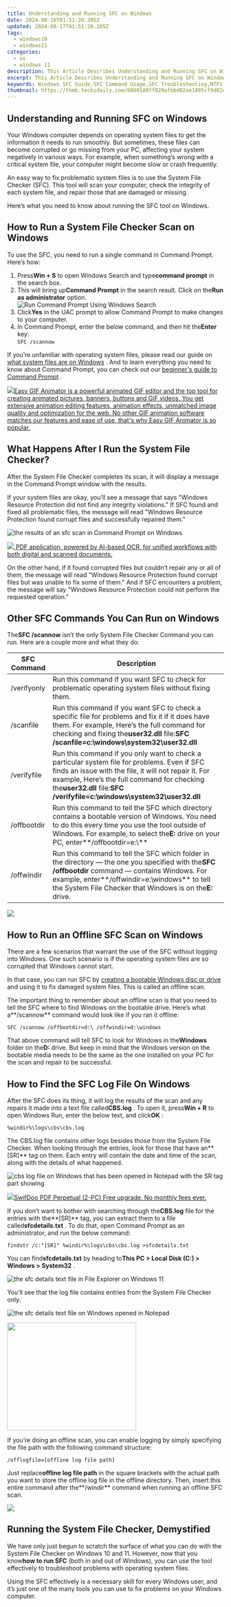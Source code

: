 ```yaml
---
title: Understanding and Running SFC on Windows
date: 2024-08-16T01:51:20.205Z
updated: 2024-08-17T01:51:20.205Z
tags:
  - windows10
  - windows11
categories:
  - os
  - windows 11
description: This Article Describes Understanding and Running SFC on Windows
excerpt: This Article Describes Understanding and Running SFC on Windows
keywords: Windows SFC Guide,SFC Command Usage,SFC Troubleshooting,NTFS Repair Tool,Error Fixing SFC,Windows File Check,System Health SFC
thumbnail: https://thmb.techidaily.com/6060180ff020afbbd02ae1895cf9d82d0058a11f9344fe92d8db0b4a31855d9f.JPG
---
```


## Understanding and Running SFC on Windows

 Your Windows computer depends on operating system files to get the information it needs to run smoothly. But sometimes, these files can become corrupted or go missing from your PC, affecting your system negatively in various ways. For example, when something’s wrong with a critical system file, your computer might become slow or crash frequently.

 An easy way to fix problematic system files is to use the System File Checker (SFC). This tool will scan your computer, check the integrity of each system file, and repair those that are damaged or missing.

 Here’s what you need to know about running the SFC tool on Windows.

## How to Run a System File Checker Scan on Windows

 To use the SFC, you need to run a single command in Command Prompt. Here’s how:

1. Press**Win + S** to open Windows Search and type**command prompt** in the search box.
2. This will bring up**Command Prompt** in the search result. Click on the**Run as administrator** option.  
![Run Command Prompt Using Windows Search](https://static1.makeuseofimages.com/wordpress/wp-content/uploads/2022/11/Run-Command-Prompt-Using-Windows-Search.jpg)
3. Click**Yes** in the UAC prompt to allow Command Prompt to make changes to your computer.
4. In Command Prompt, enter the below command, and then hit the**Enter** key:  
`SFC /scannow`

 If you’re unfamiliar with operating system files, please read our guide on [what system files are on Windows](https://www.makeuseof.com/windows-system-files-guide/) . And to learn everything you need to know about Command Prompt, you can check out our [beginner's guide to Command Prompt](https://www.makeuseof.com/tag/a-beginners-guide-to-the-windows-command-line/) .

<!-- affiliate ads begin -->
<a href="https://secure.2checkout.com/order/checkout.php?PRODS=174416&QTY=1&AFFILIATE=108875&CART=1"><img src="https://www.easygifanimator.net/images/gif-animator.png" border="0">Easy GIF Animator is a powerful animated GIF editor and the top tool for creating animated pictures, banners, buttons and GIF videos. You get extensive animation editing features, animation effects, unmatched image quality and optimization for the web. No other GIF animation software matches our features and ease of use, that's why Easy GIF Animator is so popular.</a>
<!-- affiliate ads end -->
## What Happens After I Run the System File Checker?

 After the System File Checker completes its scan, it will display a message in the Command Prompt window with the results.

 If your system files are okay, you’ll see a message that says "Windows Resource Protection did not find any integrity violations." If SFC found and fixed all problematic files, the message will read "Windows Resource Protection found corrupt files and successfully repaired them."

![the results of an sfc scan in Command Prompt on Windows](https://static1.makeuseofimages.com/wordpress/wp-content/uploads/2022/12/sfc-scan-results.jpg)
<!-- affiliate ads begin -->
<a href="https://checkout.abbyy.com/order/checkout.php?PRODS=39254549&QTY=1&AFFILIATE=108875&CART=1"> <img src="https://secure.avangate.com/images/merchant/0e5fb5c76fca16adbee503c9aff393cd/products/8_FR-Badges-NEW-FR-Standard-16-WIN-200.png" border="0"> PDF application, powered by AI-based OCR, for unified workflows with both digital and scanned documents. </a>
<!-- affiliate ads end -->

 On the other hand, if it found corrupted files but couldn’t repair any or all of them, the message will read "Windows Resource Protection found corrupt files but was unable to fix some of them." And if SFC encounters a problem, the message will say "Windows Resource Protection could not perform the requested operation."

## Other SFC Commands You Can Run on Windows

 The**SFC /scannow** isn’t the only System File Checker Command you can run. Here are a couple more and what they do:

| SFC Command | Description                                                                                                                                                                                                                                                                       |
| ----------- | --------------------------------------------------------------------------------------------------------------------------------------------------------------------------------------------------------------------------------------------------------------------------------- |
| /verifyonly | Run this command if you want SFC to check for problematic operating system files without fixing them.                                                                                                                                                                             |
| /scanfile   | Run this command if you want SFC to check a specific file for problems and fix it if it does have them. For example, Here’s the full command for checking and fixing the**user32.dll** file:**SFC /scanfile=c:\\windows\\system32\\user32.dll**                                   |
| /verifyfile | Run this command if you only want to check a particular system file for problems. Even if SFC finds an issue with the file, it will not repair it. For example, Here’s the full command for checking the**user32.dll** file:**SFC /verifyfile=c:\\windows\\system32\\user32.dll** |
| /offbootdir | Run this command to tell the SFC which directory contains a bootable version of Windows. You need to do this every time you use the tool outside of Windows. For example, to select the**E:** drive on your PC, enter**/offbootdir=e:\\**                                         |
| /offwindir  | Run this command to tell the SFC which folder in the directory — the one you specified with the**SFC /offbootdir** command — contains Windows. For example, enter**/offwindir=e:\\windows** to tell the System File Checker that Windows is on the**E:** drive.                   |

<!-- affiliate ads begin -->
<a href="https://estore.winxdvd.com/order/checkout.php?PRODS=4081991&QTY=1&AFFILIATE=108875&CART=1"><img src="https://www.winxdvd.com/affiliate/new-banner/wt-500x500.jpg" border="0"></a>
<!-- affiliate ads end -->
## How to Run an Offline SFC Scan on Windows

 There are a few scenarios that warrant the use of the SFC without logging into Windows. One such scenario is if the operating system files are so corrupted that Windows cannot start.

 In that case, you can run SFC by [creating a bootable Windows disc or drive](https://www.makeuseof.com/tag/make-bootable-usb-cd-dvd-install-windows-using-iso-file/) and using it to fix damaged system files. This is called an offline scan.

 The important thing to remember about an offline scan is that you need to tell the SFC where to find Windows on the bootable drive. Here’s what a**/scannow** command would look like if you ran it offline:

`SFC /scannow /offbootdir=d:\ /offwindir=d:\windows`

 That above command will tell SFC to look for Windows in the**Windows** folder on the**D:** drive. But keep in mind that the Windows version on the bootable media needs to be the same as the one installed on your PC for the scan and repair to be successful.

## How to Find the SFC Log File On Windows

 After the SFC does its thing, it will log the results of the scan and any repairs it made into a text file called**CBS.log** . To open it, press**Win + R** to open Windows Run, enter the below text, and click**OK** :

`%windir%\logs\cbs\cbs.log`

 The CBS.log file contains other logs besides those from the System File Checker. When looking through the entries, look for those that have an**\[SR\]** tag on them. Each entry will contain the date and time of the scan, along with the details of what happened.

![cbs log file on Windows that has been opened in Notepad with the SR tag part showing](https://static1.makeuseofimages.com/wordpress/wp-content/uploads/2022/12/cbs-log-sfc-windows.jpg)
<!-- affiliate ads begin -->
<a href="https://purchase.swifdoo.com/order/checkout.php?PRODS=38709260&QTY=1&AFFILIATE=108875&CART=1"><img src="https://secure.avangate.com/images/merchant/8b932759a5a04ddb34bf79e3f9072e4b/products/Product%20box%20white-1024x1024.png" border="0">SwifDoo PDF Perpetual (2-PC)  Free upgrade. No monthly fees ever. </a>
<!-- affiliate ads end -->

 If you don’t want to bother with searching through the**CBS.log** file for the entries with the**\[SR\]** tag, you can extract them to a file called**sfcdetails.txt** . To do that, open Command Prompt as an administrator, and run the below command:

`findstr /c:"[SR]" %windir%\logs\cbs\cbs.log >sfcdetails.txt`

 You can find**sfcdetails.txt** by heading to**This PC > Local Disk (C:) > Windows > System32** .

![the sfc details text file in File Explorer on Windows 11](https://static1.makeuseofimages.com/wordpress/wp-content/uploads/2022/12/sfc-details-file.jpg)

 You’ll see that the log file contains entries from the System File Checker only.

![the sfc details text file on Windows opened in Notepad](https://static1.makeuseofimages.com/wordpress/wp-content/uploads/2022/12/sfc-detail-txt.jpg)
<!-- affiliate ads begin -->
<a href="https://printrendy.pxf.io/c/5597632/1453721/17020" target="_top" id="1453721"><img src="//a.impactradius-go.com/display-ad/17020-1453721" border="0" alt="" width="300" height="250"/></a><img height="0" width="0" src="https://imp.pxf.io/i/5597632/1453721/17020" style="position:absolute;visibility:hidden;" border="0" />
<!-- affiliate ads end -->

 If you’re doing an offline scan, you can enable logging by simply specifying the file path with the following command structure:

`/offlogfile=[offline log file path]`

 Just replace**offline log file path** in the square brackets with the actual path you want to store the offline log file in the offline directory. Then, insert this entire command after the**/windir** command when running an offline SFC scan.

<!-- affiliate ads begin -->
<a href="https://estore.macxdvd.com/order/checkout.php?PRODS=4526659&QTY=1&AFFILIATE=108875&CART=1"><img src="https://www.macxdvd.com/affiliate/new-banner/vcp-500x500.jpg" border="0"></a>
<!-- affiliate ads end -->
## Running the System File Checker, Demystified

 We have only just begun to scratch the surface of what you can do with the System File Checker on Windows 10 and 11\. However, now that you know**how to run SFC** (both in and out of Windows), you can use the tool effectively to troubleshoot problems with operating system files.

 Using the SFC effectively is a necessary skill for every Windows user, and it’s just one of the many tools you can use to fix problems on your Windows computer.


<ins class="adsbygoogle"
     style="display:block"
     data-ad-format="autorelaxed"
     data-ad-client="ca-pub-7571918770474297"
     data-ad-slot="1223367746"></ins>



<ins class="adsbygoogle"
     style="display:block"
     data-ad-client="ca-pub-7571918770474297"
     data-ad-slot="8358498916"
     data-ad-format="auto"
     data-full-width-responsive="true"></ins>






